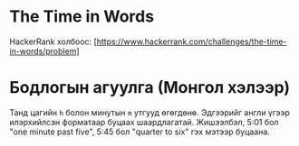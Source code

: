 # The Time in Words

HackerRank холбоос: [https://www.hackerrank.com/challenges/the-time-in-words/problem]

# Бодлогын агуулга (Монгол хэлээр)

Танд цагийн `h` болон минутын `m` утгууд өгөгдөнө. Эдгээрийг англи үгээр илэрхийлсэн форматаар буцаах шаардлагатай. Жишээлбэл, 5:01 бол "one minute past five", 5:45 бол "quarter to six" гэх мэтээр буцаана.